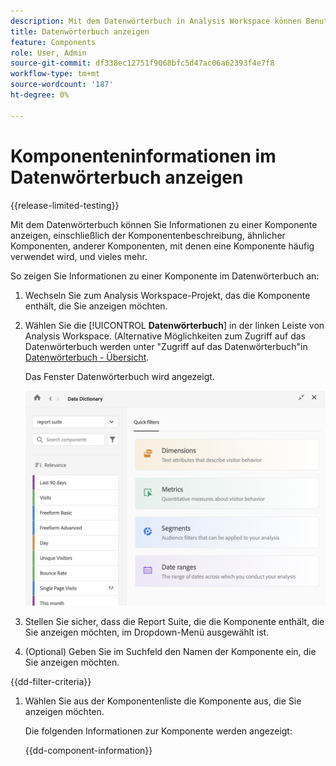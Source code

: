 ```yaml
---
description: Mit dem Datenwörterbuch in Analysis Workspace können Benutzer die verschiedenen Komponenten in Analysis Workspace katalogisieren und verfolgen, einschließlich ihrer vorgesehenen Verwendung, der genehmigten Komponenten, der Duplikate usw.
title: Datenwörterbuch anzeigen
feature: Components
role: User, Admin
source-git-commit: df338ec12751f9068bfc5d47ac06a62393f4e7f8
workflow-type: tm+mt
source-wordcount: '187'
ht-degree: 0%

---
```


# Komponenteninformationen im Datenwörterbuch anzeigen

{{release-limited-testing}}

Mit dem Datenwörterbuch können Sie Informationen zu einer Komponente anzeigen, einschließlich der Komponentenbeschreibung, ähnlicher Komponenten, anderer Komponenten, mit denen eine Komponente häufig verwendet wird, und vieles mehr.

So zeigen Sie Informationen zu einer Komponente im Datenwörterbuch an:

1. Wechseln Sie zum Analysis Workspace-Projekt, das die Komponente enthält, die Sie anzeigen möchten.

1. Wählen Sie die [!UICONTROL **Datenwörterbuch**] in der linken Leiste von Analysis Workspace. (Alternative Möglichkeiten zum Zugriff auf das Datenwörterbuch werden unter &quot;Zugriff auf das Datenwörterbuch&quot;in [Datenwörterbuch - Übersicht](/help/analyze/analysis-workspace/components/data-dictionary/data-dictionary-overview.md).

   Das Fenster Datenwörterbuch wird angezeigt.

   ![data-dictionary.png](assets/data-dictionary.png)

   <!--double-check this screenshot. I mocked the admin view up a bit to get rid of the Dictionary health tab.-->

1. Stellen Sie sicher, dass die Report Suite, die die Komponente enthält, die Sie anzeigen möchten, im Dropdown-Menü ausgewählt ist.

1. (Optional) Geben Sie im Suchfeld den Namen der Komponente ein, die Sie anzeigen möchten.

{{dd-filter-criteria}}

1. Wählen Sie aus der Komponentenliste die Komponente aus, die Sie anzeigen möchten.

   Die folgenden Informationen zur Komponente werden angezeigt:

   {{dd-component-information}}

